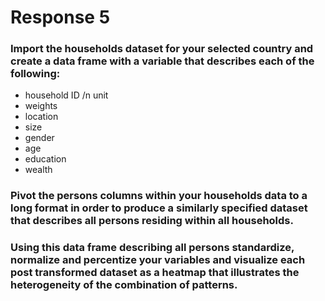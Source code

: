 # Response 5
### Import the households dataset for your selected country and create a data frame with a variable that describes each of the following:
- household ID /n unit
- weights
- location
- size
- gender
- age
- education
- wealth
### Pivot the persons columns within your households data to a long format in order to produce a similarly specified dataset that describes all persons residing within all households.
### Using this data frame describing all persons standardize, normalize and percentize your variables and visualize each post transformed dataset as a heatmap that illustrates the heterogeneity of the combination of patterns.

